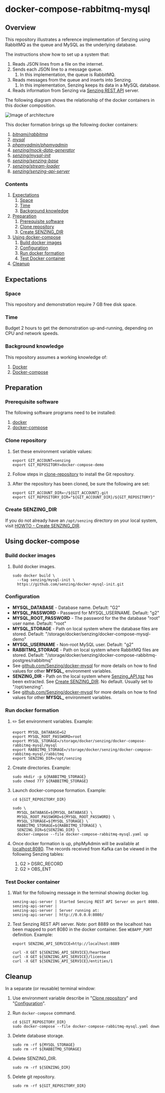 # docker-compose-rabbitmq-mysql

## Overview

This repository illustrates a reference implementation of Senzing using
RabbitMQ as the queue and
MySQL as the underlying database.

The instructions show how to set up a system that:

1. Reads JSON lines from a file on the internet.
1. Sends each JSON line to a message queue.
    1. In this implementation, the queue is RabbitMQ.
1. Reads messages from the queue and inserts into Senzing.
    1. In this implementation, Senzing keeps its data in a MySQL database.
1. Reads information from Senzing via [Senzing REST API](https://github.com/Senzing/senzing-rest-api) server.

The following diagram shows the relationship of the docker containers in this docker composition.

![Image of architecture](architecture.png)

This docker formation brings up the following docker containers:

1. *[bitnami/rabbitmq](https://github.com/bitnami/bitnami-docker-rabbitmq)*
1. *[mysql](https://github.com/docker-library/mysql)*
1. *[phpmyadmin/phpmyadmin](https://github.com/phpmyadmin/docker)*
1. *[senzing/mock-data-generator](https://github.com/Senzing/mock-data-generator)*
1. *[senzing/mysql-init](https://github.com/Senzing/docker-mysql-init)*
1. *[senzing/senzing-base](https://github.com/Senzing/docker-senzing-base)*
1. *[senzing/stream-loader](https://github.com/Senzing/stream-loader)*
1. *[senzing/senzing-api-server](https://github.com/Senzing/senzing-api-server)*

### Contents

1. [Expectations](#expectations)
    1. [Space](#space)
    1. [Time](#time)
    1. [Background knowledge](#background-knowledge)
1. [Preparation](#preparation)
    1. [Prerequisite software](#prerequisite-software)
    1. [Clone repository](#clone-repository)
    1. [Create SENZING_DIR](#create-senzing_dir)
1. [Using docker-compose](#using-docker-compose)
    1. [Build docker images](#build-docker-images)
    1. [Configuration](#configuration)
    1. [Run docker formation](#run-docker-formation)
    1. [Test Docker container](#test-docker-container)
1. [Cleanup](#cleanup)

## Expectations

### Space

This repository and demonstration require 7 GB free disk space.

### Time

Budget 2 hours to get the demonstration up-and-running, depending on CPU and network speeds.

### Background knowledge

This repository assumes a working knowledge of:

1. [Docker](https://github.com/Senzing/knowledge-base/blob/master/WHATIS/docker.md)
1. [Docker-compose](https://github.com/Senzing/knowledge-base/blob/master/WHATIS/docker-compose.md)

## Preparation

### Prerequisite software

The following software programs need to be installed:

1. [docker](https://github.com/Senzing/knowledge-base/blob/master/HOWTO/install-docker.md)
1. [docker-compose](https://github.com/Senzing/knowledge-base/blob/master/HOWTO/install-docker-compose.md)

### Clone repository

1. Set these environment variable values:

    ```console
    export GIT_ACCOUNT=senzing
    export GIT_REPOSITORY=docker-compose-demo
    ```

1. Follow steps in [clone-repository](https://github.com/Senzing/knowledge-base/blob/master/HOWTO/clone-repository.md) to install the Git repository.

1. After the repository has been cloned, be sure the following are set:

    ```console
    export GIT_ACCOUNT_DIR=~/${GIT_ACCOUNT}.git
    export GIT_REPOSITORY_DIR="${GIT_ACCOUNT_DIR}/${GIT_REPOSITORY}"
    ```

### Create SENZING_DIR

If you do not already have an `/opt/senzing` directory on your local system, visit
[HOWTO - Create SENZING_DIR](https://github.com/Senzing/knowledge-base/blob/master/HOWTO/create-senzing-dir.md).

## Using docker-compose

### Build docker images

1. Build docker images.

    ```console
    sudo docker build \
      --tag senzing/mysql-init \
      https://github.com/senzing/docker-mysql-init.git
    ```

### Configuration

- **MYSQL_DATABASE** -
  Database name.
  Default: "G2"
- **MYSQL_PASSWORD** -
  Password for MYSQL_USERNAME.
  Default: "g2"  
- **MYSQL_ROOT_PASSWORD** -
  The password for the the database "root" user name.
  Default: "root"
- **MYSQL_STORAGE** -
  Path on local system where the database files are stored.
  Default: "/storage/docker/senzing/docker-compose-mysql-demo"
- **MYSQL_USERNAME** -
  Non-root MySQL user.
  Default: "g2"
- **RABBITMQ_STORAGE** -
  Path on local system where RabbitMQ files are stored.
  Default: "/storage/docker/senzing/docker-compose-rabbitmq-postgres/rabbitmq"
- See [github.com/Senzing/docker-mysql](https://github.com/Senzing/docker-mysql)
  for more details on how to find values for other **MYSQL_** environment variables.
- **SENZING_DIR** -
  Path on the local system where
  [Senzing_API.tgz](https://s3.amazonaws.com/public-read-access/SenzingComDownloads/Senzing_API.tgz)
  has been extracted.
  See [Create SENZING_DIR](#create-senzing_dir).
  No default.
  Usually set to "/opt/senzing".
- See [github.com/Senzing/docker-mysql](https://github.com/Senzing/docker-mysql)
  for more details on how to find values for other **MYSQL_** environment variables.

### Run docker formation

1. :pencil2: Set environment variables.  Example:

    ```console
    export MYSQL_DATABASE=G2
    export MYSQL_ROOT_PASSWORD=root
    export MYSQL_STORAGE=/storage/docker/senzing/docker-compose-rabbitmq-mysql/mysql
    export RABBITMQ_STORAGE=/storage/docker/senzing/docker-compose-rabbitmq-mysql/rabbitmq
    export SENZING_DIR=/opt/senzing
    ```

1. Create directories.  Example:

    ```console
    sudo mkdir -p ${RABBITMQ_STORAGE}
    sudo chmod 777 ${RABBITMQ_STORAGE}
    ```

1. Launch docker-compose formation.  Example:

    ```console
    cd ${GIT_REPOSITORY_DIR}

    sudo \
      MYSQL_DATABASE=${MYSQL_DATABASE} \
      MYSQL_ROOT_PASSWORD=${MYSQL_ROOT_PASSWORD} \
      MYSQL_STORAGE=${MYSQL_STORAGE} \
      RABBITMQ_STORAGE=${RABBITMQ_STORAGE} \
      SENZING_DIR=${SENZING_DIR} \
      docker-compose --file docker-compose-rabbitmq-mysql.yaml up
    ```

1. Once docker formation is up, phpMyAdmin will be available at
   [localhost:8080](http://localhost:8080).
   The records received from Kafka can be viewed in the following Senzing tables:
    1. G2 > DSRC_RECORD
    1. G2 > OBS_ENT

### Test Docker container

1. Wait for the following message in the terminal showing docker log.

    ```console
    senzing-api-server | Started Senzing REST API Server on port 8080.
    senzing-api-server |
    senzing-api-server | Server running at:
    senzing-api-server | http://0.0.0.0:8080/
    ```

1. Test Senzing REST API server.
   *Note:* port 8889 on the localhost has been mapped to port 8080 in the docker container.
   See `WEBAPP_PORT` definition.
   Example:

    ```console
    export SENZING_API_SERVICE=http://localhost:8889

    curl -X GET ${SENZING_API_SERVICE}/heartbeat
    curl -X GET ${SENZING_API_SERVICE}/license
    curl -X GET ${SENZING_API_SERVICE}/entities/1
    ```

## Cleanup

In a separate (or reusable) terminal window:

1. Use environment variable describe in "[Clone repository](#clone-repository)" and "[Configuration](#configuration)".
1. Run `docker-compose` command.

    ```console
    cd ${GIT_REPOSITORY_DIR}
    sudo docker-compose --file docker-compose-rabbitmq-mysql.yaml down
    ```

1. Delete database storage.

    ```console
    sudo rm -rf ${MYSQL_STORAGE}
    sudo rm -rf ${RABBITMQ_STORAGE}
    ```

1. Delete SENZING_DIR.

    ```console
    sudo rm -rf ${SENZING_DIR}
    ```

1. Delete git repository.

    ```console
    sudo rm -rf ${GIT_REPOSITORY_DIR}
    ```
